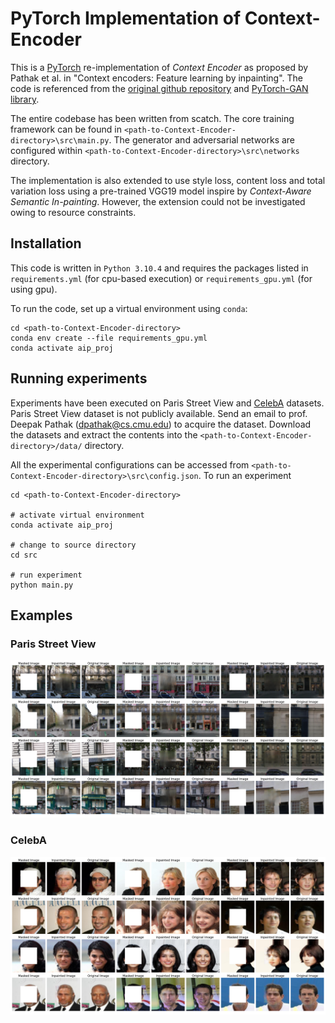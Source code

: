 # PyTorch Implementation of Context-Encoder

This is a [PyTorch](https://pytorch.org/) re-implementation of *Context Encoder* as proposed by Pathak et al. in "Context encoders: Feature learning by inpainting". The code is referenced from the [original github repository](https://github.com/pathak22/context-encoder) and [PyTorch-GAN library](https://github.com/eriklindernoren/PyTorch-GAN).

The entire codebase has been written from scatch. The core training framework can be found in `<path-to-Context-Encoder-directory>\src\main.py`. The generator and adversarial networks are configured within `<path-to-Context-Encoder-directory>\src\networks` directory. 

The implementation is also extended to use style loss, content loss and total variation loss using a pre-trained VGG19 model inspire by *Context-Aware Semantic In-painting*. However, the extension could not be investigated owing to resource constraints.

## Installation
This code is written in `Python 3.10.4` and requires the packages listed in `requirements.yml` (for cpu-based execution) or `requirements_gpu.yml` (for using gpu).

To run the code, set up a virtual environment using `conda`:

```
cd <path-to-Context-Encoder-directory>
conda env create --file requirements_gpu.yml
conda activate aip_proj
```

## Running experiments

Experiments have been executed on Paris Street View and [CelebA](http://mmlab.ie.cuhk.edu.hk/projects/CelebA.html) datasets. Paris Street View dataset is not publicly available. Send an email to prof. Deepak Pathak (dpathak@cs.cmu.edu) to acquire the dataset. Download the datasets and extract the contents into the `<path-to-Context-Encoder-directory>/data/` directory.

All the experimental configurations can be accessed from `<path-to-Context-Encoder-directory>\src\config.json`. To run an experiment 

```
cd <path-to-Context-Encoder-directory>

# activate virtual environment
conda activate aip_proj

# change to source directory
cd src

# run experiment
python main.py
```

## Examples

### Paris Street View

![Paris Street View](outputs/Results_parisStreetView.png?raw=true "Paris Street View")

### CelebA

![CelebA](outputs/Results_celeba.png?raw=true "CelebA")
